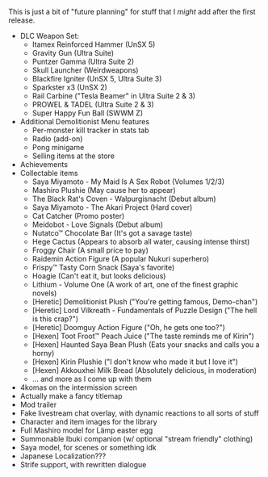 This is just a bit of "future planning" for stuff that I *might* add
after the first release.

* DLC Weapon Set:
  - Itamex Reinforced Hammer (UnSX 5)
  - Gravity Gun (Ultra Suite)
  - Puntzer Gamma (Ultra Suite 2)
  - Skull Launcher (Weirdweapons)
  - Blackfire Igniter (UnSX 5, Ultra Suite 3)
  - Sparkster x3 (UnSX 2)
  - Rail Carbine ("Tesla Beamer" in Ultra Suite 2 & 3)
  - PROWEL & TADEL (Ultra Suite 2 & 3)
  - Super Happy Fun Ball (SWWM Z)
* Additional Demolitionist Menu features
  - Per-monster kill tracker in stats tab
  - Radio (add-on)
  - Pong minigame
  - Selling items at the store
* Achievements
* Collectable items
  - Saya Miyamoto - My Maid Is A Sex Robot (Volumes 1/2/3)
  - Mashiro Plushie (May cause her to appear)
  - The Black Rat's Coven - Walpurgisnacht (Debut album)
  - Saya Miyamoto - The Akari Project (Hard cover)
  - Cat Catcher (Promo poster)
  - Meidobot - Love Signals (Debut album)
  - Nutatco™ Chocolate Bar (It's got a savage taste)
  - Hege Cactus (Appears to absorb all water, causing intense thirst)
  - Froggy Chair (A small price to pay)
  - Raidemin Action Figure (A popular Nukuri superhero)
  - Frispy™ Tasty Corn Snack (Saya's favorite)
  - Hoagie (Can't eat it, but looks delicious)
  - Lithium - Volume One (A work of art, one of the finest graphic novels)
  - [Heretic] Demolitionist Plush ("You're getting famous, Demo-chan")
  - [Heretic] Lord Vilkreath - Fundamentals of Puzzle Design ("The hell is this crap?")
  - [Heretic] Doomguy Action Figure ("Oh, he gets one too?")
  - [Hexen] Toot Froot™ Peach Juice ("The taste reminds me of Kirin")
  - [Hexen] Haunted Saya Bean Plush (Eats your snacks and calls you a horny)
  - [Hexen] Kirin Plushie ("I don't know who made it but I love it")
  - [Hexen] Akkouxhei Milk Bread (Absolutely delicious, in moderation)
  - ... and more as I come up with them
* 4komas on the intermission screen
* Actually make a fancy titlemap
* Mod trailer
* Fake livestream chat overlay, with dynamic reactions to all sorts of stuff
* Character and item images for the library
* Full Mashiro model for Lämp easter egg
* Summonable Ibuki companion (w/ optional "stream friendly" clothing)
* Saya model, for scenes or something idk
* Japanese Localization???
* Strife support, with rewritten dialogue
